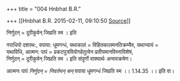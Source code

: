 +++
title = "004 Hnbhat B.R."

+++
[[Hnbhat B.R.	2015-02-11, 09:10:50 [Source](https://groups.google.com/g/samskrita/c/xRspP3dyyro)]]



निर्णुदन् = दूरीकुर्वन् जिघ्रति स्म । इति  
  

नराधिपो दशरथ:, वपाया: धूमगन्धं, यथाकालं = विहितकालमनतिक्रम्यैव, यथान्यायं =  
यथाविधि, आत्मन: पापं = प्रकटपुत्रवियोगहेतुत्वेन प्रतीयमानविघ्नाविशेषं,  
निर्णुदन् = दूरीकुर्वन् जिघ्रति स्म । इति संपूर्णो वाक्यार्थः अन्वयक्रमेण।  
  
आत्मनः पापं *निर्णुदन् = निवर्तयन् सन्* वपाया धूमगन्धं जिघ्रति स्म ।। 1.14.35 ।। इति वा।  
  

